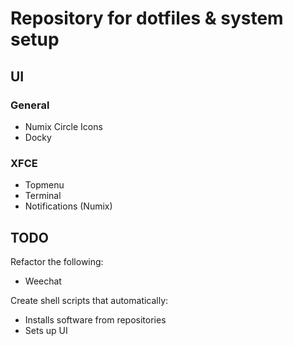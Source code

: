 # Repository for dotfiles & system setup

## UI

### General

*   Numix Circle Icons
*   Docky

### XFCE

*   Topmenu
*   Terminal
*   Notifications (Numix)

## TODO

Refactor the following:

*   Weechat

Create shell scripts that automatically:

*   Installs software from repositories
*   Sets up UI
